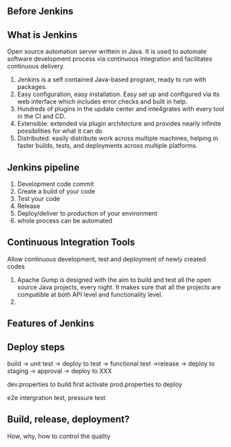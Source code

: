 ## Before Jenkins



## What is Jenkins 
Open source automation server writtein in Java. It is used to automate software development process via continuous integration and facilitates continuous delivery. 

1. Jenkins is a self contained Java-based program, ready to run with packages. 
2. Easy configuration, easy installation. Easy set up  and configured via its web interface which includes error checks and built in help. 
3. Hundreds of plugins in the update center and inte4grates with every tool in the CI and CD. 
4. Extensible: extended via plugin architecture and provides nearly infinite possibilities for what it can do 
5. Distributed: easily distribute work across multiple machines, helping in faster builds, tests, and deployments across multiple platforms. 
   

## Jenkins pipeline 
1. Development code commit 
2. Create a build of your code 
3. Test your code 
4. Release 
5. Deploy/deliver to production of your environment 
6. whole process can be automated 

## Continuous Integration Tools 

Allow continuous development, test and deployment of newly created codes 

1. Apache Gump is designed with the aim to build and test all the open source Java projects, every night. It makes sure that all the projects are compatible at both API level and functionality level. 
2. 

## Features of Jenkins 


## Deploy steps

build -> unit test -> deploy to test -> functional test ->release -> deploy to staging  -> approval -> deploy to XXX 

dev.properties to build first 
activate prod.properties to deploy 

e2e intergration test, pressure test 

## Build, release, deployment? 
How, why, how to control the quality 

